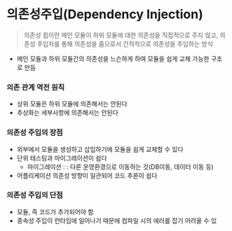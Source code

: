 # 의존성주입(Dependency Injection)
> 의존성 쥡이란 메인 모듈이 하위 모듈에 대한 의존성을 직접적으로 주지 않고, 의존성 주입자를 통해 의존성을 줌으로서 간적적으로 의존성을 주입하는 방식
> 
- 메인 모듈과 하위 모듈간의 의존성을 느슨하게 하여 모듈을 쉽게 교체 가능한 구조로 만듬

### 의존 관계 역전 원칙

- 상위 모듈은 하위 모듈에 의존해서는 안된다
- 추상화는 세부사항에 의존해서는 안된다

### 의존성 주입의 장점

- 외부에서 모듈을 생성하고 삽입하기에 모듈을 쉽게 교체할 수 있다
- 단위 테스팅과 마이그레이션이 쉽다
    - 마이그레이션 : : 다른 운영환경으로 이동하는 것(DB이동, 데이터 이동 등)
- 어플리케이션 의존성 방향이 일관되어 코드 추론이 쉽다

### 의존성 주입의 단점

- 모듈, 즉 코드가 추가되어야 함
- 종속성 주입이 런타임에 일어나기 때문에 컴파일 시의 에러를 잡기 어려울 수 있
